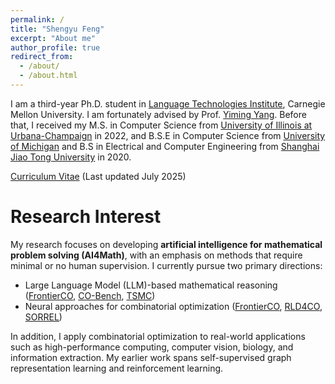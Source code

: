 ```yaml
---
permalink: /
title: "Shengyu Feng"
excerpt: "About me"
author_profile: true
redirect_from: 
  - /about/
  - /about.html
---
```


I am a third-year Ph.D. student in [Language Technologies Institute](lti.cs.cmu.edu), Carnegie Mellon University. I am fortunately advised by Prof. [Yiming Yang](https://www.cs.cmu.edu/~./yiming/). Before that, I received my M.S. in Computer Science from [University of Illinois at Urbana-Champaign](https://illinois.edu/) in 2022, and B.S.E in Computer Science from [University of Michigan](https://umich.edu/) and B.S in Electrical and Computer Engineering from [Shanghai Jiao Tong University](https://en.sjtu.edu.cn/) in 2020.

[Curriculum Vitae](../files/Shengyu_Feng_CV.pdf) (Last updated July 2025)

Research Interest
======

My research focuses on developing **artificial intelligence for mathematical problem solving (AI4Math)**, with an emphasis on methods that require minimal or no human supervision. I currently pursue two primary directions: 

 * Large Language Model (LLM)-based mathematical reasoning ([FrontierCO](https://arxiv.org/abs/2505.16952), [CO-Bench](https://arxiv.org/abs/2504.04310), [TSMC](https://openreview.net/forum?id=Ze4aPP0tIn))
 * Neural approaches for combinatorial optimization ([FrontierCO](https://arxiv.org/abs/2505.16952), [RLD4CO](https://openreview.net/forum?id=bbJ0QCujU4), [SORREL](https://ojs.aaai.org/index.php/AAAI/article/view/33219))

In addition, I apply combinatorial optimization to real-world applications such as high-performance computing, computer vision, biology, and information extraction. My earlier work spans self-supervised graph representation learning and reinforcement learning.
